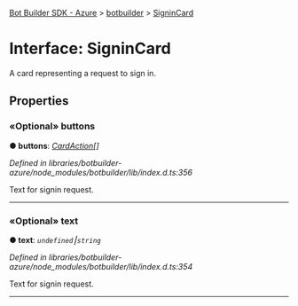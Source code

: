 [Bot Builder SDK - Azure](../README.md) > [botbuilder](../modules/botbuilder.md) > [SigninCard](../interfaces/botbuilder.signincard.md)



# Interface: SigninCard


A card representing a request to sign in.


## Properties
<a id="buttons"></a>

### «Optional» buttons

**●  buttons**:  *[CardAction](botbuilder.cardaction.md)[]* 

*Defined in libraries/botbuilder-azure/node_modules/botbuilder/lib/index.d.ts:356*



Text for signin request.




___

<a id="text"></a>

### «Optional» text

**●  text**:  *`undefined`⎮`string`* 

*Defined in libraries/botbuilder-azure/node_modules/botbuilder/lib/index.d.ts:354*



Text for signin request.




___


